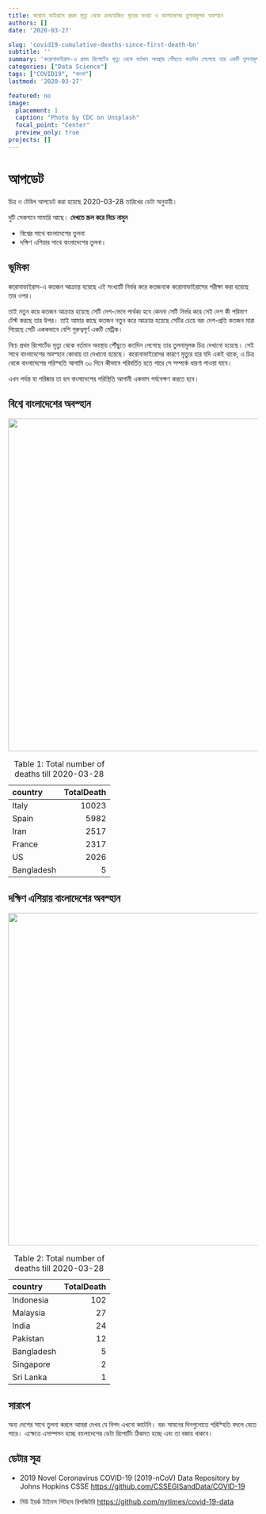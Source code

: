 ```yaml
---
title: করোনা ভাইরাসে প্রথম মৃত্যু থেকে ক্রমযোজিত মৃতের সংখ্যা ও বাংলাদেশের তুলনামূলক অবস্হান
authors: []
date: '2020-03-27'

slug: 'covid19-cumulative-deaths-since-first-death-bn'
subtitle: ''
summary: 'করোনাভাইরাস-এ প্রথম রিপোর্টেড মৃত্যু থেকে বর্তমান অবস্থায় পৌঁছতে কতদিন লেগেছে তার একটি তুলনামূলক চিত্র'
categories: ["Data Science"]
tags: ["COVID19", "বাংলা"]
lastmod: '2020-03-27'

featured: no
image:
  placement: 1
  caption: "Photo by CDC on Unsplash"
  focal_point: "Center"
  preview_only: true
projects: []
---
```








# আপডেট

চিত্র ও টেবিল আপডেট করা হয়েছে 2020-03-28 তারিখের ডেটা অনুযায়ী। 

দুটি সেকশনে সামারি আছে। __দেখতে স্ক্রল করে নিচে নামুন__
- বিশ্বের সাথে বাংলাদেশের তুলনা
- দক্ষিণ এশিয়ার সাথে বাংলাদেশের তুলনা। 

## ভূমিকা

করোনাভাইরাস-এ কতজন আক্রান্ত হয়েছে এই সংখ্যাটি নির্ভর করে কতজনকে করোনাভাইরাসের পরীক্ষা করা হয়েছে তার ওপর।

তাই নতুন করে কতজন আক্রান্ত হয়েছে সেটি দেশ-ভেদে পার্থক্য হবে কেননা সেটি নির্ভর করে সেই দেশ কী পরিমাণ টেস্ট করছে তার উপর। তাই আমার কাছে কতজন নতুন করে আক্রান্ত হয়েছে সেটির চেয়ে বরং দেশ-প্রতি কতজন মারা গিয়েছে সেটি এককভাবে বেশি গুরুত্বপূর্ণ একটি মেট্রিক।

নিচে প্রথম রিপোর্টেড মৃত্যু থেকে বর্তমান অবস্থায় পৌঁছুতে কতদিন লেগেছে তার তুলনামূলক চিত্র দেখানো হয়েছে। সেই সাথে বাংলাদেশের অবস্হান কোথায় তা দেখানো হয়েছে। করোনাভাইরােসর কারণে মৃত্যুর হার যদি একই থাকে, এ চিত্র থেকে বাংলাদেশের পরিস্হতি আগামি ৩০ দিনে কীভাবে পরিবর্তিত হতে পারে সে সম্পর্কে ধারণা পাওয়া যাবে।

এখন পর্যন্ত যা পরিষ্কার তা হল বাংলাদেশের পরিস্থিতি আগামী একমাস পর্যবেক্ষণ করতে হবে।

## বিশ্বে বাংলাদেশের অবস্হান

<img src="/post/2020-03-27-covid19-cumulative-deaths-since-death0/index_files/figure-html/covid19-death-world-1.png" width="672" />

<table class="table" style="margin-left: auto; margin-right: auto;">
<caption>Table 1: Total number of deaths till 2020-03-28</caption>
 <thead>
  <tr>
   <th style="text-align:left;"> country </th>
   <th style="text-align:right;"> TotalDeath </th>
  </tr>
 </thead>
<tbody>
  <tr>
   <td style="text-align:left;"> Italy </td>
   <td style="text-align:right;"> 10023 </td>
  </tr>
  <tr>
   <td style="text-align:left;"> Spain </td>
   <td style="text-align:right;"> 5982 </td>
  </tr>
  <tr>
   <td style="text-align:left;"> Iran </td>
   <td style="text-align:right;"> 2517 </td>
  </tr>
  <tr>
   <td style="text-align:left;"> France </td>
   <td style="text-align:right;"> 2317 </td>
  </tr>
  <tr>
   <td style="text-align:left;"> US </td>
   <td style="text-align:right;"> 2026 </td>
  </tr>
  <tr>
   <td style="text-align:left;"> Bangladesh </td>
   <td style="text-align:right;"> 5 </td>
  </tr>
</tbody>
</table>



## দক্ষিণ এশিয়ায় বাংলাদেশের অবস্হান



<img src="/post/2020-03-27-covid19-cumulative-deaths-since-death0/index_files/figure-html/covid19-death-south-asia-1.png" width="672" />


<table class="table" style="margin-left: auto; margin-right: auto;">
<caption>Table 2: Total number of deaths till 2020-03-28</caption>
 <thead>
  <tr>
   <th style="text-align:left;"> country </th>
   <th style="text-align:right;"> TotalDeath </th>
  </tr>
 </thead>
<tbody>
  <tr>
   <td style="text-align:left;"> Indonesia </td>
   <td style="text-align:right;"> 102 </td>
  </tr>
  <tr>
   <td style="text-align:left;"> Malaysia </td>
   <td style="text-align:right;"> 27 </td>
  </tr>
  <tr>
   <td style="text-align:left;"> India </td>
   <td style="text-align:right;"> 24 </td>
  </tr>
  <tr>
   <td style="text-align:left;"> Pakistan </td>
   <td style="text-align:right;"> 12 </td>
  </tr>
  <tr>
   <td style="text-align:left;"> Bangladesh </td>
   <td style="text-align:right;"> 5 </td>
  </tr>
  <tr>
   <td style="text-align:left;"> Singapore </td>
   <td style="text-align:right;"> 2 </td>
  </tr>
  <tr>
   <td style="text-align:left;"> Sri Lanka </td>
   <td style="text-align:right;"> 1 </td>
  </tr>
</tbody>
</table>


## সারাংশ

অন্য দেশের সাথে তুলনা করলে আমরা দেখব যে বিপদ এখনো কাটেনি। বরং সামনের দিনগুলোতে পরিস্হিতি বদলে যেতে পারে। এক্ষেত্রে এসাম্পসন হচ্ছে বাংলাদেশের ডেটা রিপোর্টিং ঠিকমত হচ্ছে এবং তা বজায় থাকবে। 

## ডেটার সূত্র

- 2019 Novel Coronavirus COVID-19 (2019-nCoV) Data Repository by Johns Hopkins CSSE https://github.com/CSSEGISandData/COVID-19

- নিউ ইয়র্ক টাইমস গিটহাব রিপজিটরি https://github.com/nytimes/covid-19-data
